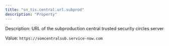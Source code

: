 ```yaml
---
title: "sn_tis.central.url.subprod"
description: "Property"
---
```


Description: URL of the subproduction central trusted security circles server

Value: `https://somcentralsub.service-now.com`